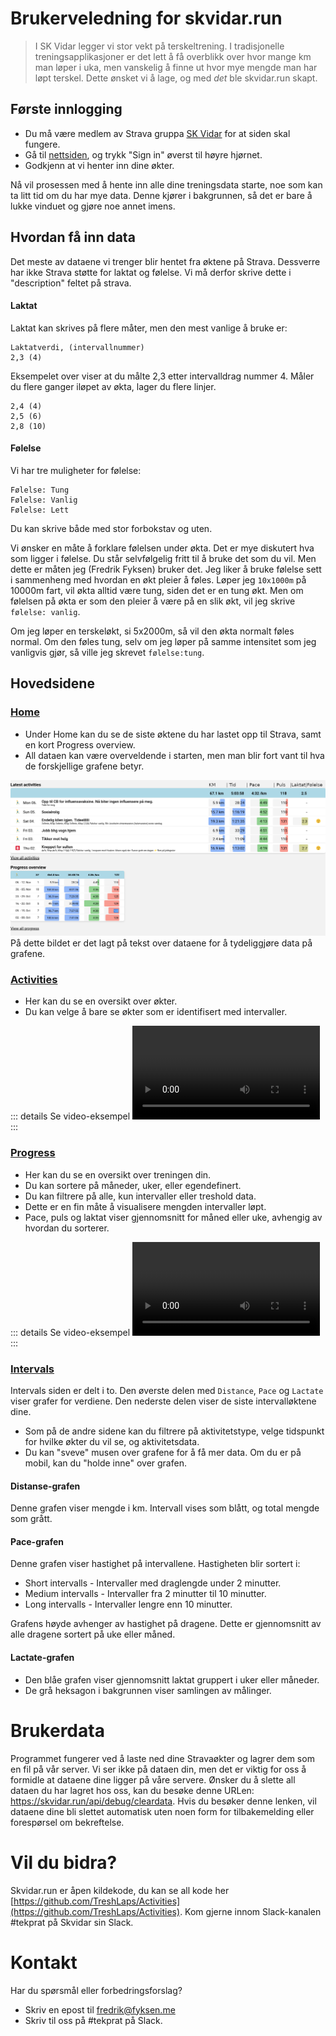 # Brukerveledning for skvidar.run

> I SK Vidar legger vi stor vekt på terskeltrening. I tradisjonelle treningsapplikasjoner er det lett å få overblikk over hvor mange km man løper i uka, men vanskelig å finne ut hvor mye mengde man har løpt terskel. Dette ønsket vi å lage, og med _det_ ble skvidar.run skapt.

## Første innlogging

* Du må være medlem av Strava gruppa [SK Vidar](https://www.strava.com/clubs/97233) for at siden skal fungere.
* Gå til [nettsiden](https://skvidar.run/), og trykk "Sign in" øverst til høyre hjørnet.
* Godkjenn at vi henter inn dine økter.

Nå vil prosessen med å hente inn alle dine treningsdata starte, noe som kan ta litt tid om du har mye data. Denne kjører i bakgrunnen, så det er bare å lukke vinduet og gjøre noe annet imens.

## Hvordan få inn data

Det meste av dataene vi trenger blir hentet fra øktene på Strava. Dessverre har ikke Strava støtte for laktat og følelse. Vi må derfor skrive dette i "description" feltet på strava.

#### Laktat
Laktat kan skrives på flere måter, men den mest vanlige å bruke er:

```
Laktatverdi, (intervallnummer)
2,3 (4)
```
Eksempelet over viser at du målte 2,3 etter intervalldrag nummer 4.
Måler du flere ganger iløpet av økta, lager du flere linjer.

```
2,4 (4)
2,5 (6)
2,8 (10)
```

#### Følelse
Vi har tre muligheter for følelse:
```
Følelse: Tung
Følelse: Vanlig
Følelse: Lett
```
Du kan skrive både med stor forbokstav og uten.

Vi ønsker en måte å forklare følelsen under økta. Det er mye diskutert hva som ligger i følelse. Du står selvfølgelig fritt til å bruke det som du vil. Men dette er måten jeg (Fredrik Fyksen) bruker det.
Jeg liker å bruke følelse sett i sammenheng med hvordan en økt pleier å føles. Løper jeg `10x1000m` på 10000m fart, vil økta alltid være tung, siden det er en tung økt. Men om følelsen på økta er som den pleier å være på en slik økt, vil jeg skrive `følelse: vanlig`.

Om jeg løper en terskeløkt, si 5x2000m, så vil den økta normalt føles normal. Om den føles tung, selv om jeg løper på samme intensitet som jeg vanligvis gjør, så ville jeg skrevet `følelse:tung`.

## Hovedsidene

### [Home](https://skvidar.run/)
* Under Home kan du se de siste øktene du har lastet opp til Strava, samt en kort Progress overview.
* All dataen kan være overveldende i starten, men man blir fort vant til hva de forskjellige grafene betyr.

![Screenshot-home+forklaring](index-home.png)
På dette bildet er det lagt på tekst over dataene for å tydeliggjøre data på grafene.

### [Activities](https://skvidar.run/activities)
* Her kan du se en oversikt over økter.
* Du kan velge å bare se økter som er identifisert med intervaller.

::: details Se video-eksempel
<video controls>
  <source src="/tresh/index-activities-2.mp4" type="video/mp4">
  Nettleseren din støtter ikke videoformatet.
</video>
:::

### [Progress](https://skvidar.run/progress)
* Her kan du se en oversikt over treningen din.
* Du kan sortere på måneder, uker, eller egendefinert.
* Du kan filtrere på alle, kun intervaller eller treshold data. 
* Dette er en fin måte å visualisere mengden intervaller løpt.
* Pace, puls og laktat viser gjennomsnitt for måned eller uke, avhengig av hvordan du sorterer.

::: details Se video-eksempel
<video controls>
  <source src="/tresh/index-progress-2.mp4" type="video/mp4">
  Nettleseren din støtter ikke videoformatet.
</video>
:::

### [Intervals](https://skvidar.run/intervals)
Intervals siden er delt i to. Den øverste delen med `Distance`, `Pace` og `Lactate` viser grafer for verdiene. Den nederste delen viser de siste intervalløktene dine.

* Som på de andre sidene kan du filtrere på aktivitetstype, velge tidspunkt for hvilke økter du vil se, og aktivitetsdata.
* Du kan "sveve" musen over grafene for å få mer data. Om du er på mobil, kan du "holde inne" over grafen.

#### Distanse-grafen
Denne grafen viser mengde i km. Intervall vises som blått, og total mengde som grått.

#### Pace-grafen
Denne grafen viser hastighet på intervallene. Hastigheten blir sortert i:
* Short intervalls - Intervaller med draglengde under 2 minutter.
* Medium intervalls - Intervaller fra 2 minutter til 10 minutter.
* Long intervalls - Intervaller lengre enn 10 minutter.

Grafens høyde avhenger av hastighet på dragene. Dette er gjennomsnitt av alle dragene sortert på uke eller måned.

#### Lactate-grafen
* Den blåe grafen viser gjennomsnitt laktat gruppert i uker eller måneder.
* De grå heksagon i bakgrunnen viser samlingen av målinger.


# Brukerdata
Programmet fungerer ved å laste ned dine Stravaøkter og lagrer dem som en fil på vår server. Vi ser ikke på dataen din, men det er viktig for oss å formidle at dataene dine ligger på våre servere.
Ønsker du å slette all dataen du har lagret hos oss, kan du besøke denne URLen: https://skvidar.run/api/debug/cleardata. Hvis du besøker denne lenken, vil dataene dine bli slettet automatisk uten noen form for tilbakemelding eller forespørsel om bekreftelse.

# Vil du bidra?
Skvidar.run er åpen kildekode, du kan se all kode her [https://github.com/TreshLaps/Activities](https://github.com/TreshLaps/Activities). Kom gjerne innom Slack-kanalen #tekprat på Skvidar sin Slack.

# Kontakt
Har du spørsmål eller forbedringsforslag?

* Skriv en epost til fredrik@fyksen.me
* Skriv til oss på #tekprat på Slack.